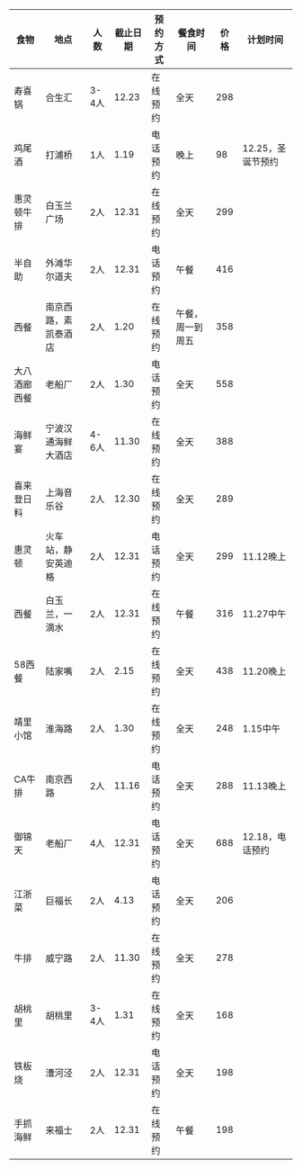 
|食物|地点|人数|截止日期|预约方式|餐食时间|价格|计划时间|
|---|---|---|---|---|---|---|---|
|寿喜锅|合生汇|3-4人|12.23|在线预约|全天|298||
|鸡尾酒|打浦桥|1人|1.19|电话预约|晚上|98|12.25，圣诞节预约|
|惠灵顿牛排|白玉兰广场|2人|12.31|在线预约|全天|299||
|半自助|外滩华尔道夫|2人|12.31|电话预约|午餐|416||
|西餐|南京西路，素凯泰酒店|2人|1.20|在线预约|午餐，周一到周五|358||
|大八酒廊西餐|老船厂|2人|1.30|电话预约|全天|558||
|海鲜宴|宁波汉通海鲜大酒店|4-6人|11.30|在线预约|全天|388||
|喜来登日料|上海音乐谷|2人|12.30|在线预约|全天|289||
|惠灵顿|火车站，静安英迪格|2人|12.31|电话预约|全天|299|11.12晚上|
|西餐|白玉兰，一滴水|2人|12.31|在线预约|午餐|316|11.27中午|
|58西餐|陆家嘴|2人|2.15|在线预约|全天|438|11.20晚上|
|靖里小馆|淮海路|2人|1.30|在线预约|全天|248|1.15中午|
|CA牛排|南京西路|2人|11.16|电话预约|全天|288|11.13晚上|
|御锦天|老船厂|4人|12.31|电话预约|全天|688|12.18，电话预约|
|江浙菜|巨福长|2人|4.13|电话预约|全天|206||
|牛排|威宁路|2人|11.30|在线预约|全天|278||
|胡桃里|胡桃里|3-4人|1.31|在线预约|全天|168||
|铁板烧|漕河泾|2人|12.31|电话预约|全天|198||
|手抓海鲜|来福士|2人|12.31|在线预约|午餐|198||
